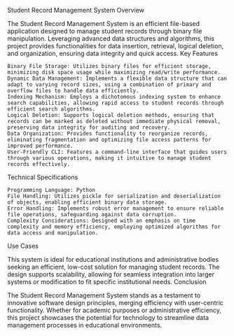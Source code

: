 Student Record Management System
Overview

The Student Record Management System is an efficient file-based application designed to manage student records through binary file manipulation. Leveraging advanced data structures and algorithms, this project provides functionalities for data insertion, retrieval, logical deletion, and organization, ensuring data integrity and quick access.
Key Features

    Binary File Storage: Utilizes binary files for efficient storage, minimizing disk space usage while maximizing read/write performance.
    Dynamic Data Management: Implements a flexible data structure that can adapt to varying record sizes, using a combination of primary and overflow files to handle data efficiently.
    Indexing Mechanism: Employs a dichotomous indexing system to enhance search capabilities, allowing rapid access to student records through efficient search algorithms.
    Logical Deletion: Supports logical deletion methods, ensuring that records can be marked as deleted without immediate physical removal, preserving data integrity for auditing and recovery.
    Data Organization: Provides functionality to reorganize records, eliminating fragmentation and optimizing file access patterns for improved performance.
    User-Friendly CLI: Features a command-line interface that guides users through various operations, making it intuitive to manage student records effectively.

Technical Specifications

    Programming Language: Python
    File Handling: Utilizes pickle for serialization and deserialization of objects, enabling efficient binary data storage.
    Error Handling: Implements robust error management to ensure reliable file operations, safeguarding against data corruption.
    Complexity Considerations: Designed with an emphasis on time complexity and memory efficiency, employing optimized algorithms for data access and manipulation.

Use Cases

This system is ideal for educational institutions and administrative bodies seeking an efficient, low-cost solution for managing student records. The design supports scalability, allowing for seamless integration into larger systems or modification to fit specific institutional needs.
Conclusion

The Student Record Management System stands as a testament to innovative software design principles, merging efficiency with user-centric functionality. Whether for academic purposes or administrative efficiency, this project showcases the potential for technology to streamline data management processes in educational environments.
